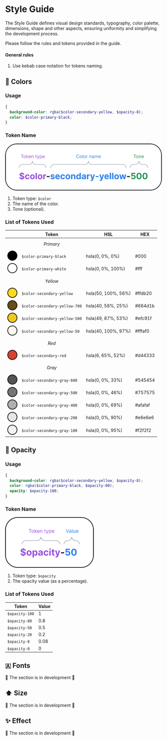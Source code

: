 # Style Guide
The Style Guide defines visual design standards, typography, color palette, dimensions, shape and other aspects, ensuring uniformity and simplifying the development process.

Please follow the rules and tokens provided in the guide.

#### General rules
1. Use kebab case notation for tokens naming.

## 🎨 Colors
### Usage
```scss
{
  background-color: rgba($color-secondary-yellow, $opacity-8);
  color: $color-primary-black;
}
```

### Token Name

<img src="./assets/styleguide-design/token-naming-color.png" alt="Color Token Name">

1. Token type: `$color`
2. The name of the color.
3. Tone (optional).

### List of Tokens Used
|   | Token | HSL | HEX |
| ----------- | ----------- | ----------- | ----------- |
|  | $$Primary$$ |  |  |  |
| <img src="./assets/styleguide-design/color-primary-black.svg" alt="#000">    |   `$color-primary-black`        | hsla(0, 0%, 0%) |   #000   |
| <img src="./assets/styleguide-design/color-primary-white.svg" alt="#fff">     |   `$color-primary-white`        | hsla(0, 0%, 100%) |   #fff   |
|  | $$Yellow$$  |  |  |  |
| <img src="./assets/styleguide-design/color-secondary-yellow.svg" alt="#ffdb20">  |   `$color-secondary-yellow`     | hsla(50, 100%, 56%) |   #ffdb20   |
| <img src="./assets/styleguide-design/color-secondary-yellow-700.svg" alt="#664d1b">  |   `$color-secondary-yellow-700` | hsla(40, 58%, 25%) |   #664d1b   |
| <img src="./assets/styleguide-design/color-secondary-yellow-500.svg" alt="#efc91f">  |   `$color-secondary-yellow-500` | hsla(49, 87%, 53%) |   #efc91f   |
| <img src="./assets/styleguide-design/color-secondary-yellow-50.svg" alt="#fffaf0">  |   `$color-secondary-yellow-50`  | hsla(40, 100%, 97%) |   #fffaf0   |
|  | $$Red$$ |  |  |  |
| <img src="./assets/styleguide-design/color-secondary-red.svg" alt="#d44333">  |   `$color-secondary-red`        | hsla(6, 65%, 52%) |   #d44333   |
|  | $$Gray$$ |  |  |  |
| <img src="./assets/styleguide-design/color-secondary-gray-600.svg" alt="#545454">  |   `$color-secondary-gray-600`    | hsla(0, 0%, 33%) |   #545454   |
| <img src="./assets/styleguide-design/color-secondary-gray-500.svg" alt="#757575">  |   `$color-secondary-gray-500`    | hsla(0, 0%, 46%) |   #757575   |
| <img src="./assets/styleguide-design/color-secondary-gray-400.svg" alt="#afafaf">  |   `$color-secondary-gray-400`    | hsla(0, 0%, 69%) |   #afafaf   |
| <img src="./assets/styleguide-design/color-secondary-gray-200.svg" alt="#e6e6e6">  |   `$color-secondary-gray-200`    | hsla(0, 0%, 90%) |   #e6e6e6   |
| <img src="./assets/styleguide-design/color-secondary-gray-100.svg" alt="#f2f2f2">  |   `$color-secondary-gray-100`    | hsla(0, 0%, 95%) |   #f2f2f2   |

## 🫧 Opacity
### Usage
```scss
{
  background-color: rgba($color-secondary-yellow, $opacity-8);
  color: rgba($color-primary-black, $opacity-80);
  opacity: $opacity-100;
}
```

### Token Name

<img src="./assets/styleguide-design/token-naming-opacity.png" alt="Opacity Token Name">

1. Token type: `$opacity`
2. The opacity value (as a percentage).

### List of Tokens Used
| Token | Value |
| ----------- | ----------- |
| `$opacity-100` | 1 |
| `$opacity-80` | 0.8 |
| `$opacity-50` | 0.5 |
| `$opacity-20` | 0.2 |
| `$opacity-8` | 0.08 |
| `$opacity-0` | 0 |

## 🇦 Fonts
🚧 The section is in development 🚧

## ⬆️ Size
🚧 The section is in development 🚧

## ✨ Effect
🚧 The section is in development 🚧